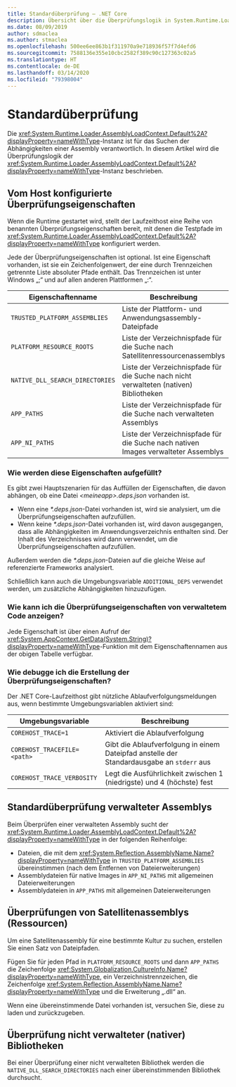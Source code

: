 ```yaml
---
title: Standardüberprüfung – .NET Core
description: Übersicht über die Überprüfungslogik in System.Runtime.Loader.AssemblyLoadContext.Default von .NET Core zum Suchen von Abhängigkeiten.
ms.date: 08/09/2019
author: sdmaclea
ms.author: stmaclea
ms.openlocfilehash: 500ee6ee863b1f311970a9e718936f57f7d4efd6
ms.sourcegitcommit: 7588136e355e10cbc2582f389c90c127363c02a5
ms.translationtype: HT
ms.contentlocale: de-DE
ms.lasthandoff: 03/14/2020
ms.locfileid: "79398004"
---
```

# <a name="default-probing"></a>Standardüberprüfung

Die <xref:System.Runtime.Loader.AssemblyLoadContext.Default%2A?displayProperty=nameWithType>-Instanz ist für das Suchen der Abhängigkeiten einer Assembly verantwortlich. In diesem Artikel wird die Überprüfungslogik der <xref:System.Runtime.Loader.AssemblyLoadContext.Default%2A?displayProperty=nameWithType>-Instanz beschrieben.

## <a name="host-configured-probing-properties"></a>Vom Host konfigurierte Überprüfungseigenschaften

Wenn die Runtime gestartet wird, stellt der Laufzeithost eine Reihe von benannten Überprüfungseigenschaften bereit, mit denen die Testpfade im <xref:System.Runtime.Loader.AssemblyLoadContext.Default%2A?displayProperty=nameWithType> konfiguriert werden.

Jede der Überprüfungseigenschaften ist optional. Ist eine Eigenschaft vorhanden, ist sie ein Zeichenfolgenwert, der eine durch Trennzeichen getrennte Liste absoluter Pfade enthält. Das Trennzeichen ist unter Windows „;“ und auf allen anderen Plattformen „:“.

|Eigenschaftenname                 |Beschreibung  |
|------------------------------|---------|
|`TRUSTED_PLATFORM_ASSEMBLIES`   | Liste der Plattform- und Anwendungsassembly-Dateipfade |
|`PLATFORM_RESOURCE_ROOTS`       | Liste der Verzeichnispfade für die Suche nach Satellitenressourcenassemblys |
|`NATIVE_DLL_SEARCH_DIRECTORIES` | Liste der Verzeichnispfade für die Suche nach nicht verwalteten (nativen) Bibliotheken        |
|`APP_PATHS`                     | Liste der Verzeichnispfade für die Suche nach verwalteten Assemblys |
|`APP_NI_PATHS`                  | Liste der Verzeichnispfade für die Suche nach nativen Images verwalteter Assemblys |

### <a name="how-are-the-properties-populated"></a>Wie werden diese Eigenschaften aufgefüllt?

Es gibt zwei Hauptszenarien für das Auffüllen der Eigenschaften, die davon abhängen, ob eine Datei *\<meineapp>.deps.json* vorhanden ist.

- Wenn eine *\*.deps.json*-Datei vorhanden ist, wird sie analysiert, um die Überprüfungseigenschaften aufzufüllen.
- Wenn keine *\*.deps.json*-Datei vorhanden ist, wird davon ausgegangen, dass alle Abhängigkeiten im Anwendungsverzeichnis enthalten sind. Der Inhalt des Verzeichnisses wird dann verwendet, um die Überprüfungseigenschaften aufzufüllen.

Außerdem werden die *\*.deps.json*-Dateien auf die gleiche Weise auf referenzierte Frameworks analysiert.

Schließlich kann auch die Umgebungsvariable `ADDITIONAL_DEPS` verwendet werden, um zusätzliche Abhängigkeiten hinzuzufügen.

### <a name="how-do-i-see-the-probing-properties-from-managed-code"></a>Wie kann ich die Überprüfungseigenschaften von verwaltetem Code anzeigen?

Jede Eigenschaft ist über einen Aufruf der <xref:System.AppContext.GetData(System.String)?displayProperty=nameWithType>-Funktion mit dem Eigenschaftennamen aus der obigen Tabelle verfügbar.

### <a name="how-do-i-debug-the-probing-properties-construction"></a>Wie debugge ich die Erstellung der Überprüfungseigenschaften?

Der .NET Core-Laufzeithost gibt nützliche Ablaufverfolgungsmeldungen aus, wenn bestimmte Umgebungsvariablen aktiviert sind:

|Umgebungsvariable        |Beschreibung  |
|----------------------------|---------|
|`COREHOST_TRACE=1`          |Aktiviert die Ablaufverfolgung|
|`COREHOST_TRACEFILE=<path>` |Gibt die Ablaufverfolgung in einem Dateipfad anstelle der Standardausgabe an `stderr` aus|
|`COREHOST_TRACE_VERBOSITY`  |Legt die Ausführlichkeit zwischen 1 (niedrigste) und 4 (höchste) fest|

## <a name="managed-assembly-default-probing"></a>Standardüberprüfung verwalteter Assemblys

Beim Überprüfen einer verwalteten Assembly sucht der <xref:System.Runtime.Loader.AssemblyLoadContext.Default%2A?displayProperty=nameWithType> in der folgenden Reihenfolge:

- Dateien, die mit dem <xref:System.Reflection.AssemblyName.Name?displayProperty=nameWithType> in `TRUSTED_PLATFORM_ASSEMBLIES` übereinstimmen (nach dem Entfernen von Dateierweiterungen)
- Assemblydateien für native Images in `APP_NI_PATHS` mit allgemeinen Dateierweiterungen
- Assemblydateien in `APP_PATHS` mit allgemeinen Dateierweiterungen

## <a name="satellite-resource-assembly-probing"></a>Überprüfungen von Satellitenassemblys (Ressourcen)

Um eine Satellitenassembly für eine bestimmte Kultur zu suchen, erstellen Sie einen Satz von Dateipfaden.

Fügen Sie für jeden Pfad in `PLATFORM_RESOURCE_ROOTS` und dann `APP_PATHS` die Zeichenfolge <xref:System.Globalization.CultureInfo.Name?displayProperty=nameWithType>, ein Verzeichnistrennzeichen, die Zeichenfolge <xref:System.Reflection.AssemblyName.Name?displayProperty=nameWithType> und die Erweiterung „.dll“ an.

Wenn eine übereinstimmende Datei vorhanden ist, versuchen Sie, diese zu laden und zurückzugeben.

## <a name="unmanaged-native-library-probing"></a>Überprüfung nicht verwalteter (nativer) Bibliotheken

Bei einer Überprüfung einer nicht verwalteten Bibliothek werden die `NATIVE_DLL_SEARCH_DIRECTORIES` nach einer übereinstimmenden Bibliothek durchsucht.

